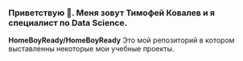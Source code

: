 ### Приветствую 👋. Меня зовут Тимофей Ковалев и я специалист по Data Science.


**HomeBoyReady/HomeBoyReady** Это мой репозиторий в котором выставленны некоторые мои учебные проекты.


